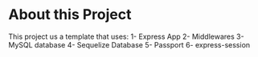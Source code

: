 # About this Project

This project us a template that uses:
1- Express App
2- Middlewares
3- MySQL database
4- Sequelize Database
5- Passport
6- express-session
